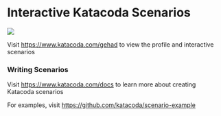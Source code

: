 # Interactive Katacoda Scenarios

[![](http://shields.katacoda.com/katacoda/gehad/count.svg)](https://www.katacoda.com/gehad "Get your profile on Katacoda.com")

Visit https://www.katacoda.com/gehad to view the profile and interactive scenarios

### Writing Scenarios
Visit https://www.katacoda.com/docs to learn more about creating Katacoda scenarios

For examples, visit https://github.com/katacoda/scenario-example
